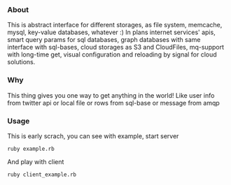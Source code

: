### About

This is abstract interface for different storages, as file system, memcache, mysql, key-value databases, whatever :) 
In plans internet services' apis, smart query params for sql databases, graph databases with same interface with sql-bases, cloud storages as S3 and CloudFiles, mq-support with long-time get, visual configuration and reloading by signal for cloud solutions.


### Why

This thing gives you one way to get anything in the world!
Like user info from twitter api or local file or rows from sql-base or message from amqp


### Usage

This is early scrach, you can see with example, start server

    ruby example.rb

And play with client

    ruby client_example.rb